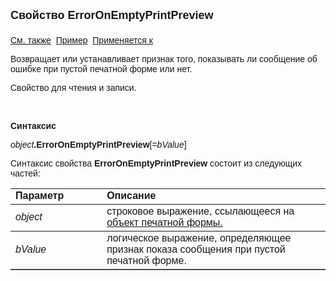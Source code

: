 ﻿<html>
<head>
<title>Шаблон печати\ErrorOnEmptyPrintPreview</title>
</head>

<body>

<p><strong><font size="4" face="Arial">Свойство 
ErrorOnEmptyPrintPreview<br>
<br>
</font></strong><font face="Arial"><a href="../AsDocPrint.html">См. 
также</a>&nbsp;
<u>Пример</u>&nbsp; <a href="../AsDocPrint.html">Применяется к</a></font></p>

<p class="label"><font face="Arial">Возвращает или устанавливает 
признак того, показывать ли сообщение об ошибке при пустой печатной форме или 
нет.</font></p>

<p class="label"><font face="Arial">Свойство для чтения и записи.</font></p>

<p class="label">&nbsp;</p>

<p class="label"><b><font face="Arial">Синтаксис</font></b></p>

<p><font face="Arial"><em>object</em><strong>.ErrorOnEmptyPrintPreview</strong>[=<em>bValue</em>] 
&nbsp;</font></p>

<p><font face="Arial">Синтаксис свойства <strong>
ErrorOnEmptyPrintPreview</strong>
состоит из следующих частей:</font></p>

<table border="1" cellPadding="5" cols="2" frame="below" rules="rows">
<TBODY>
  <tr vAlign="top">
    <td class="label" width="29%"><font face="Arial"><b>Параметр</b></font></td>
    <td class="label" width="71%"><font face="Arial"><strong>Описание</strong></font></td>
  </tr>
  <tr>
    <td width="29%"><em><font face="Arial">object</font></em></td>
    <td width="71%"><font face="Arial">строковое выражение, 
	ссылающееся на <a href="../Functions/InterfaceManagment/DocP.html">объект 
	печатной формы.</a></font></td>
  </tr>
  <tr>
    <td width="29%"><font face="Arial"><em>bValue</em></font></td>
    <td width="71%"><font face="Arial">логическое выражение, 
	определяющее признак показа сообщения при пустой печатной форме.</font></td>
  </tr>
</TBODY>
</table>

</body>
</html>
